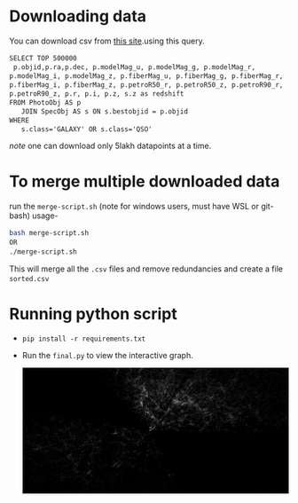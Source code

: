 # Downloading data

You can download csv from [this site](https://skyserver.sdss.org/dr12/en/tools/search/sql.aspx).using this query.

```
SELECT TOP 500000
 p.objid,p.ra,p.dec, p.modelMag_u, p.modelMag_g, p.modelMag_r, p.modelMag_i, p.modelMag_z, p.fiberMag_u, p.fiberMag_g, p.fiberMag_r, p.fiberMag_i, p.fiberMag_z, p.petroR50_r, p.petroR50_z, p.petroR90_r, p.petroR90_z, p.r, p.i, p.z, s.z as redshift 
FROM PhotoObj AS p
   JOIN SpecObj AS s ON s.bestobjid = p.objid
WHERE
   s.class='GALAXY' OR s.class='QSO'
```

*note* one can download only 5lakh datapoints at a time.

# To merge multiple downloaded data

run the `merge-script.sh` (note for windows users, must have WSL or git-bash) usage-

```bash
bash merge-script.sh
OR
./merge-script.sh
```

This will merge all the `.csv` files and remove redundancies and create a file `sorted.csv`

# Running python script

- `pip install -r requirements.txt` 

- Run the `final.py` to view the interactive graph.

    ![demo](demo.png)

